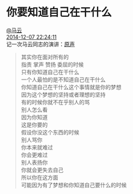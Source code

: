 # 你要知道自己在干什么
[@马云](#data.create_user)<br>
[2014-12-07 22:24:11](#data.create_time)<br>
记一次马云同志的演讲：[原声](你要知道自己在干什么.mp3)<br>
> 其实你在面对所有的<br>
  指责 掌声 赞扬 委屈的时候<br>
  只有你知道自己在干什么<br>
  一个人最怕的是不知道自己在干什么<br> 
  你知道自己在干什么这个事情就是你的梦想<br>
  因为这个梦想的坚持或者理想的坚持<br>
  有的时候你就不在乎别人的骂<br>
  别人怎么看<br>
  因为你知道<br>
  这是你要的<br>
  假设你没这个东西的时候<br>
  别人骂你<br>
  你本来就难过<br>
  你会更难过<br>
  别人表扬你<br>
  你就会更失去自己<br>
  所以你在这方面<br>
  可能因为有了梦想和你知道自己要什么的时候